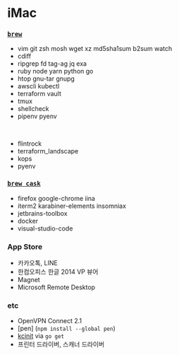 iMac
========

### [`brew`]
- vim git zsh mosh wget xz md5sha1sum b2sum watch
- cdiff
- ripgrep fd tag-ag jq exa
- ruby node yarn python go
- htop gnu-tar gnupg
- awscli kubectl
- terraform vault
- tmux
- shellcheck
- pipenv pyenv

&nbsp;

- flintrock
- terraform_landscape
- kops
- pyenv

### [`brew cask`]
- firefox google-chrome iina
- iterm2 karabiner-elements insomniax
- jetbrains-toolbox
- docker
- visual-studio-code

### App Store
- 카카오톡, LINE
- 한컴오피스 한글 2014 VP 뷰어
- Magnet
- Microsoft Remote Desktop

### etc
- OpenVPN Connect 2.1
- [pen] (`npm install --global pen`)
- [kcinit] via `go get`
- 프린터 드라이버, 스캐너 드라이버

[`brew`]: http://brew.sh
[`brew cask`]: https://caskroom.github.io/
[kcinit]: https://github.com/keycloak/kcinit
